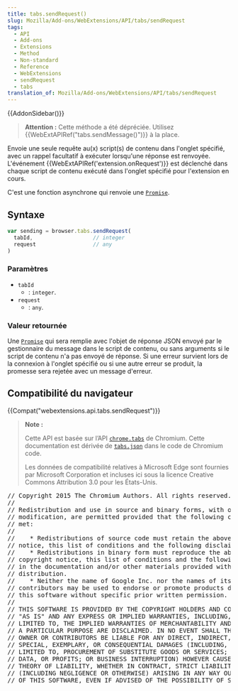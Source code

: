 ```yaml
---
title: tabs.sendRequest()
slug: Mozilla/Add-ons/WebExtensions/API/tabs/sendRequest
tags:
  - API
  - Add-ons
  - Extensions
  - Method
  - Non-standard
  - Reference
  - WebExtensions
  - sendRequest
  - tabs
translation_of: Mozilla/Add-ons/WebExtensions/API/tabs/sendRequest
---
```

{{AddonSidebar()}}

> **Attention :** Cette méthode a été dépréciée. Utilisez {{WebExtAPIRef("tabs.sendMessage()")}} à la place.

Envoie une seule requête au(x) script(s) de contenu dans l'onglet spécifié, avec un rappel facultatif à exécuter lorsqu'une réponse est renvoyée. L'événement {{WebExtAPIRef('extension.onRequest')}} est déclenché dans chaque script de contenu exécuté dans l'onglet spécifié pour l'extension en cours.

C'est une fonction asynchrone qui renvoie une [`Promise`](/fr/docs/Web/JavaScript/Reference/Objets_globaux/Promise).

## Syntaxe

```js
var sending = browser.tabs.sendRequest(
  tabId,                   // integer
  request                  // any
)
```

### Paramètres

- `tabId`
  - : `integer`.
- `request`
  - : `any`.

### Valeur retournée

Une [`Promise`](/fr/docs/Web/JavaScript/Reference/Objets_globaux/Promise) qui sera remplie avec l'objet de réponse JSON envoyé par le gestionnaire du message dans le script de contenu, ou sans arguments si le script de contenu n'a pas envoyé de réponse. Si une erreur survient lors de la connexion à l'onglet spécifié ou si une autre erreur se produit, la promesse sera rejetée avec un message d'erreur.

## Compatibilité du navigateur

{{Compat("webextensions.api.tabs.sendRequest")}}

> **Note :**
>
> Cette API est basée sur l’API [`chrome.tabs`](https://developer.chrome.com/extensions/tabs#method-executeScript) de Chromium. Cette documentation est dérivée de [`tabs.json`](https://chromium.googlesource.com/chromium/src/+/master/chrome/common/extensions/api/tabs.json) dans le code de Chromium code.
>
> Les données de compatibilité relatives à Microsoft Edge sont fournies par Microsoft Corporation et incluses ici sous la licence Creative Commons Attribution 3.0 pour les États-Unis.

<div class="hidden"><pre>// Copyright 2015 The Chromium Authors. All rights reserved.
//
// Redistribution and use in source and binary forms, with or without
// modification, are permitted provided that the following conditions are
// met:
//
//    * Redistributions of source code must retain the above copyright
// notice, this list of conditions and the following disclaimer.
//    * Redistributions in binary form must reproduce the above
// copyright notice, this list of conditions and the following disclaimer
// in the documentation and/or other materials provided with the
// distribution.
//    * Neither the name of Google Inc. nor the names of its
// contributors may be used to endorse or promote products derived from
// this software without specific prior written permission.
//
// THIS SOFTWARE IS PROVIDED BY THE COPYRIGHT HOLDERS AND CONTRIBUTORS
// "AS IS" AND ANY EXPRESS OR IMPLIED WARRANTIES, INCLUDING, BUT NOT
// LIMITED TO, THE IMPLIED WARRANTIES OF MERCHANTABILITY AND FITNESS FOR
// A PARTICULAR PURPOSE ARE DISCLAIMED. IN NO EVENT SHALL THE COPYRIGHT
// OWNER OR CONTRIBUTORS BE LIABLE FOR ANY DIRECT, INDIRECT, INCIDENTAL,
// SPECIAL, EXEMPLARY, OR CONSEQUENTIAL DAMAGES (INCLUDING, BUT NOT
// LIMITED TO, PROCUREMENT OF SUBSTITUTE GOODS OR SERVICES; LOSS OF USE,
// DATA, OR PROFITS; OR BUSINESS INTERRUPTION) HOWEVER CAUSED AND ON ANY
// THEORY OF LIABILITY, WHETHER IN CONTRACT, STRICT LIABILITY, OR TORT
// (INCLUDING NEGLIGENCE OR OTHERWISE) ARISING IN ANY WAY OUT OF THE USE
// OF THIS SOFTWARE, EVEN IF ADVISED OF THE POSSIBILITY OF SUCH DAMAGE.
</pre></div>
